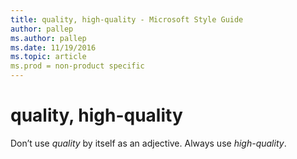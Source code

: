 ```yaml
---
title: quality, high-quality - Microsoft Style Guide
author: pallep
ms.author: pallep
ms.date: 11/19/2016
ms.topic: article
ms.prod = non-product specific
---
```


# quality, high-quality

Don’t use *quality* by itself as an adjective. Always use *high-quality*.
